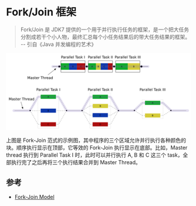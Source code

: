 # Fork/Join 框架

> Fork/Join 是 JDK7 提供的一个用于并行执行任务的框架，是一个把大任务分割成若干个小人物，最终汇总每个小任务结果后的带大任务结果的框架。 -- 引自《Java 并发编程的艺术》

![](/imgs/concurrency/c-8-1.png)

上图是 Fork-Join 范式的示例图，其中程序的三个区域允许并行执行各种颜色的块。顺序执行显示在顶部，它等效的 Fork-Join 执行显示在底部。比如，Master thread 执行到 Parallel Task I 时，此时可以并行执行 A, B 和 C 这三个 task，全部执行完了之后再将三个执行结果合并到 Master Thread。

## 参考

-   [Fork-Join Model](https://en.wikipedia.org/wiki/Fork-join_model)